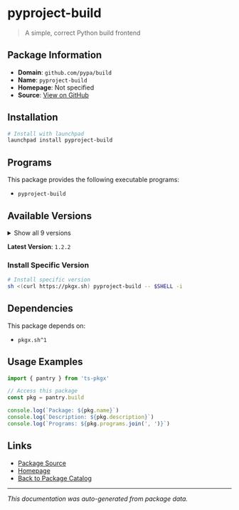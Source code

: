 # pyproject-build

> A simple, correct Python build frontend

## Package Information

- **Domain**: `github.com/pypa/build`
- **Name**: `pyproject-build`
- **Homepage**: Not specified
- **Source**: [View on GitHub](https://github.com/pkgxdev/pantry/tree/main/projects/github.com/pypa/build/package.yml)

## Installation

```bash
# Install with launchpad
launchpad install pyproject-build
```

## Programs

This package provides the following executable programs:

- `pyproject-build`

## Available Versions

<details>
<summary>Show all 9 versions</summary>

- `1.2.2`, `1.2.1`, `1.2.0`, `1.1.1`, `1.1.0`
- `1.0.3`, `1.0.1`, `1.0.0`, `0.10.0`

</details>

**Latest Version**: `1.2.2`

### Install Specific Version

```bash
# Install specific version
sh <(curl https://pkgx.sh) pyproject-build -- $SHELL -i
```

## Dependencies

This package depends on:

- `pkgx.sh^1`

## Usage Examples

```typescript
import { pantry } from 'ts-pkgx'

// Access this package
const pkg = pantry.build

console.log(`Package: ${pkg.name}`)
console.log(`Description: ${pkg.description}`)
console.log(`Programs: ${pkg.programs.join(', ')}`)
```

## Links

- [Package Source](https://github.com/pkgxdev/pantry/tree/main/projects/github.com/pypa/build/package.yml)
- [Homepage](#)
- [Back to Package Catalog](../../../package-catalog.md)

---

*This documentation was auto-generated from package data.*
